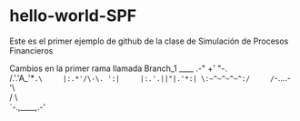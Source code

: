 # hello-world-SPF
Este es el primer ejemplo de github de la clase de Simulación de Procesos Financieros

Cambios en la primer rama llamada Branch_1
       ____
        .-" +' "-.      
       /.'.'A_'*`.\    
      |:.*'/\-\. ':|    
      |:.'.||"|.'*:|
       \:~^~^~^~^:/    
        /`-....-'\      
       /          \    
       `-.,____,.-' 
